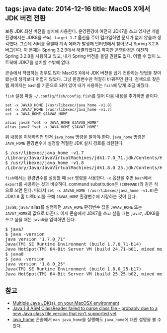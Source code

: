 tags: java
date: 2014-12-16
title: MacOS X에서 JDK 버전 전환
---
보통 JDK 최신 버전을 설치해 사용한다. 운영환경에 여전히 JDK7을 쓰고 있지만 개발환경에서는 JDK8을 쓰되 `-target 1.7` 옵션을 주어 컴파일하면 문제가 없지 않을까 생각했다. 그런데 서버를 올릴때 계속 에러가 발생해 인터넷에서 찾아보니 Spring 3.2.8 버그란다. 이 문제는 Spring 3.2.9에서 해결되었다고 하지만 운영환경은 여전히 Spring 3.2.8을 사용하고 있고, 내가 Spring 버전을 올릴 권한도 없다. 어쩔 수 없이 노트북에 JDK7을 설치할 수밖에 없다.<!--more-->

콘솔에서 작업하는 경우도 많아 MacOS X에서 JDK 버전을 쉽게 전환하는 방법을 찾아봤는데 생각보다 어렵지 않았다. 그냥 환경변수만 적절히 바꿔주면 된다. 검색으로 찾은 웹 페이지는 `bash`를 기준으로 되어 있어 내가 사용하는 `fish`에 맞게 조금 바꿨다.

`fish` 설정 파일 `~/.config/fish/config.fish`를 열어 다음 내용을 추가하면 끝이다.

```
set -x JAVA8_HOME (/usr/libexec/java_home -v1.8)
set -x JAVA7_HOME (/usr/libexec/java_home -v1.7)
set -x JAVA_HOME $JAVA8_HOME

alias java8 "set -x JAVA_HOME $JAVA8_HOME"
alias java7 "set -x JAVA_HOME $JAVA7_HOME"
```

위 내용을 이해하려면 먼저 `java_home` 명령을 알아야 한다. `java_home` 명령은 `JAVA_HOME` 환경변수에 설정할 적절한 JDK 설치 경로를 리턴한다.

<pre class="console">
$ /usr/libexec/java_home -v1.7
/Library/Java/JavaVirtualMachines/jdk1.7.0_71.jdk/Contents/Home
$ /usr/libexec/java_home -v1.8
/Library/Java/JavaVirtualMachines/jdk1.8.0_25.jdk/Contents/Home
</pre>

`fish`에서는 환경변수를 설정할 때 `set` 명령을 사용한다. `-x` 옵션을 주면 `bash`에서 `export`를 사용하는 것과 비슷하다. command substitution은 `(COMMAND)`와 같은 식으로 쓰면 된다. 따라서 `set -x JAVA8_HOME (/usr/libexec/java_home -v1.8)`은 JDK1.8 홈 디렉터리를 구해 `JAVA8_HOME` 환경변수에 저장하는 것이 된다.

`java8`, `java7` alias를 실행하면 `JAVA_HOME` 환경변수 값을 `JAVA8_HOME` 또는 `JAVA7_HOME`의 값으로 바꾼다. 이제 콘솔에서 JDK7을 쓰고 싶을 때는 `java7`, JDK8을 쓰고 싶을 때는 `java8`을 입력하면 된다.

<pre class="console">
$ java7
$ java -version
java version "1.7.0_71"
Java(TM) SE Runtime Environment (build 1.7.0_71-b14)
Java HotSpot(TM) 64-Bit Server VM (build 24.71-b01, mixed mode)
$ java8
$ java -version
java version "1.8.0_25"
Java(TM) SE Runtime Environment (build 1.8.0_25-b17)
Java HotSpot(TM) 64-Bit Server VM (build 25.25-b02, mixed mode)
</pre>

## 참고
* [Multiple Java JDK(s), on your MacOSX environment](http://www.javacodegeeks.com/2013/02/multiple-java-jdks-on-your-macosx-environment.html)
* [Java 1.8 ASM ClassReader failed to parse class file - probably due to a new Java class file version that isn't supported yet](http://stackoverflow.com/questions/22526695/java-1-8-asm-classreader-failed-to-parse-class-file-probably-due-to-a-new-java)
* [java_home](https://developer.apple.com/library/mac/documentation/Darwin/Reference/ManPages/man1/java_home.1.html)
콘솔에서 `man java_home`을 실행해도 `java_home`에 대한 설명을 볼 수 있다.
